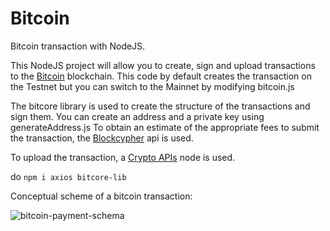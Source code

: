# Bitcoin
Bitcoin transaction with NodeJS.

This NodeJS project will allow you to create, sign and upload transactions to the [Bitcoin](https://bitcoin.org) blockchain. This code by default creates the transaction on the Testnet but you can switch to the Mainnet by modifying bitcoin.js

The bitcore library is used to create the structure of the transactions and sign them. You can create an address and a private key using generateAddress.js
To obtain an estimate of the appropriate fees to submit the transaction, the [Blockcypher](https://www.blockcypher.com/) api is used.

To upload the transaction, a [Crypto APIs](https://cryptoapis.io/) node is used.

do `npm i axios bitcore-lib`

Conceptual scheme of a bitcoin transaction:

![bitcoin-payment-schema](https://user-images.githubusercontent.com/92114788/200150795-2e72d230-036b-4be1-a56a-29019c5e8551.png)


